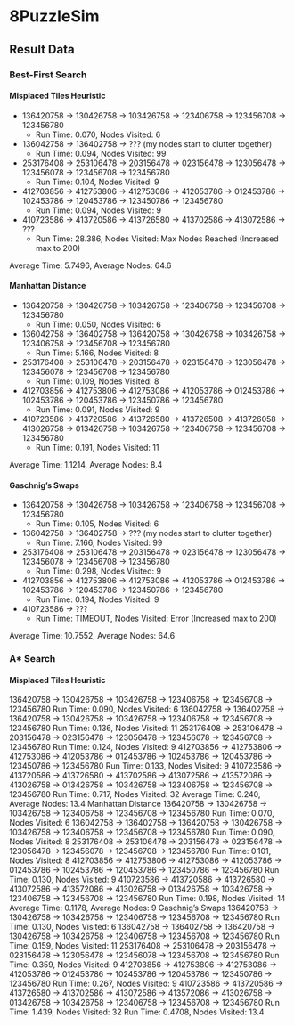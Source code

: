 # 8PuzzleSim

## Result Data

### Best-First Search

#### Misplaced Tiles Heuristic

* 136420758 -> 130426758 -> 103426758 -> 123406758 -> 123456708 -> 123456780
    * Run Time: 0.070, Nodes Visited: 6
* 136042758 -> 136402758 -> ??? (my nodes start to clutter together)
    * Run Time: 0.094, Nodes Visited: 99
* 253176408 -> 253106478 -> 203156478 -> 023156478 -> 123056478 -> 123456078 -> 123456708 -> 123456780
    * Run Time: 0.104, Nodes Visited: 9
* 412703856 -> 412753806 -> 412753086 -> 412053786 -> 012453786 -> 102453786 -> 120453786 -> 123450786 -> 123456780
    * Run Time: 0.094, Nodes Visited: 9
* 410723586 -> 413720586 -> 413726580 -> 413702586 -> 413072586 -> ???
    * Run Time: 28.386, Nodes Visited: Max Nodes Reached (Increased max to 200)

Average Time: 5.7496, Average Nodes: 64.6

#### Manhattan Distance

* 136420758 -> 130426758 -> 103426758 -> 123406758 -> 123456708 -> 123456780
   * Run Time: 0.050, Nodes Visited: 6
* 136042758 -> 136402758 -> 136420758 -> 130426758 -> 103426758 -> 123406758 -> 123456708 -> 123456780
   * Run Time: 5.166, Nodes Visited: 8
* 253176408 -> 253106478 -> 203156478 -> 023156478 -> 123056478 -> 123456078 -> 123456708 -> 123456780
   * Run Time: 0.109, Nodes Visited: 8
* 412703856 -> 412753806 -> 412753086 -> 412053786 -> 012453786 -> 102453786 -> 120453786 -> 123450786 -> 123456780
   * Run Time: 0.091, Nodes Visited: 9
* 410723586 -> 413720586 -> 413726580 -> 413726508 -> 413726058 -> 413026758 -> 013426758 -> 103426758 -> 123406758 -> 123456708 -> 123456780
   * Run Time: 0.191, Nodes Visited: 11

Average Time: 1.1214, Average Nodes: 8.4

#### Gaschnig’s Swaps
* 136420758 -> 130426758 -> 103426758 -> 123406758 -> 123456708 -> 123456780
    * Run Time: 0.105, Nodes Visited: 6
* 136042758 -> 136402758 -> ??? (my nodes start to clutter together)
    * Run Time: 7.166, Nodes Visited: 99
* 253176408 -> 253106478 -> 203156478 -> 023156478 -> 123056478 -> 123456078 -> 123456708 -> 123456780
    * Run Time: 0.298, Nodes Visited: 9
* 412703856 -> 412753806 -> 412753086 -> 412053786 -> 012453786 -> 102453786 -> 120453786 -> 123450786 -> 123456780
    * Run Time: 0.194, Nodes Visited: 9
* 410723586 -> ???
    * Run Time: TIMEOUT, Nodes Visited: Error (Increased max to 200)

Average Time: 10.7552, Average Nodes: 64.6

### A* Search

#### Misplaced Tiles Heuristic
136420758 -> 130426758 -> 103426758 -> 123406758 -> 123456708 -> 123456780
Run Time: 0.090, Nodes Visited: 6
136042758 -> 136402758 -> 136420758 -> 130426758 -> 103426758 -> 123406758 ->
	123456708 -> 123456780
Run Time: 0.136, Nodes Visited: 11
253176408 -> 253106478 -> 203156478 -> 023156478 -> 123056478 -> 123456078 ->
	123456708 -> 123456780
Run Time: 0.124, Nodes Visited: 9
412703856 -> 412753806 -> 412753086 -> 412053786 -> 012453786 -> 102453786 ->
	120453786 -> 123450786 -> 123456780
Run Time: 0.133, Nodes Visited: 9
410723586 -> 413720586 -> 413726580 -> 413702586 -> 413072586 -> 413572086 ->
	413026758 -> 013426758 -> 103426758 -> 123406758 -> 123456708 ->
	123456780
Run Time: 0.717, Nodes Visited: 32
Average Time: 0.240, Average Nodes: 13.4
Manhattan Distance
136420758 -> 130426758 -> 103426758 -> 123406758 -> 123456708 -> 123456780
Run Time: 0.070, Nodes Visited: 6
136042758 -> 136402758 -> 136420758 -> 130426758 -> 103426758 -> 123406758 ->
	123456708 -> 123456780
Run Time: 0.090, Nodes Visited: 8
253176408 -> 253106478 -> 203156478 -> 023156478 -> 123056478 -> 123456078 ->
	123456708 -> 123456780
Run Time: 0.101, Nodes Visited: 8
412703856 -> 412753806 -> 412753086 -> 412053786 -> 012453786 -> 102453786 ->
	120453786 -> 123450786 -> 123456780
Run Time: 0.130, Nodes Visited: 9
410723586 -> 413720586 -> 413726580 -> 413072586 -> 413572086 -> 413026758 ->
	013426758 -> 103426758 -> 123406758 -> 123456708 -> 123456780
Run Time: 0.198, Nodes Visited: 14
Average Time: 0.1178, Average Nodes: 9
Gaschnig’s Swaps
136420758 -> 130426758 -> 103426758 -> 123406758 -> 123456708 -> 123456780
Run Time: 0.130, Nodes Visited: 6
136042758 -> 136402758 -> 136420758 -> 130426758 -> 103426758 -> 123406758 ->
	123456708 -> 123456780
Run Time: 0.159, Nodes Visited: 11
253176408 -> 253106478 -> 203156478 -> 023156478 -> 123056478 -> 123456078 ->
	123456708 -> 123456780
Run Time: 0.359, Nodes Visited: 9
412703856 -> 412753806 -> 412753086 -> 412053786 -> 012453786 -> 102453786 ->
	120453786 -> 123450786 -> 123456780
Run Time: 0.267, Nodes Visited: 9
410723586 -> 413720586 -> 413726580 -> 413702586 -> 413072586 -> 413572086 ->
	413026758 -> 013426758 -> 103426758 -> 123406758 -> 123456708 ->
	123456780
Run Time: 1.439, Nodes Visited: 32
Run Time: 0.4708, Nodes Visited: 13.4
